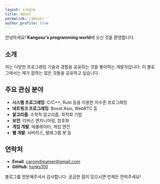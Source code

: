 ```yaml
---
layout: single
title: About
permalink: /about/
author_profile: true
---
```


안녕하세요! **Kangssu's programming world**에 오신 것을 환영합니다.

## 소개

저는 다양한 프로그래밍 기술과 경험을 공유하는 것을 좋아하는 개발자입니다. 
이 블로그에서는 제가 접하는 많은 것들을 공유하고 싶습니다.

## 주요 관심 분야

- **시스템 프로그래밍**: C/C++, Rust 등을 이용한 저수준 프로그래밍
- **네트워크 프로그래밍**: Boost.Asio, WebRTC 등
- **알고리즘**: 수학적 알고리즘, 최적화 기법
- **보안**: 리버스 엔지니어링, 암호화
- **게임 개발**: 에뮬레이터, 게임 엔진
- **웹 개발**: 서버리스, 텔레그램 봇 등

## 연락처

- **Email**: caromdreamer@gmail.com
- **GitHub**: [hsnks100](https://github.com/hsnks100)

블로그를 방문해주셔서 감사합니다. 궁금한 점이 있으시면 언제든 연락주세요!
